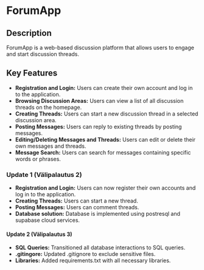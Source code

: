 # ForumApp

## Description
ForumApp is a web-based discussion platform that allows users to engage and start discussion threads.

## Key Features

- **Registration and Login:** Users can create their own account and log in to the application.
- **Browsing Discussion Areas:** Users can view a list of all discussion threads on the homepage.
- **Creating Threads:** Users can start a new discussion thread in a selected discussion area.
- **Posting Messages:** Users can reply to existing threads by posting messages.
- **Editing/Deleting Messages and Threads:** Users can edit or delete their own messages and threads.
- **Message Search:** Users can search for messages containing specific words or phrases.

### Update 1 (Välipalautus 2)

- **Registration and Login:** Users can now register their own accounts and log in to the application.
- **Creating Threads:** Users can start a new thread.
- **Posting Messages:** Users can comment threads.
- **Database solution:** Database is implemented using postresql and supabase cloud services.

#### Update 2 (Välipalautus 3)

- **SQL Queries:** Transitioned all database interactions to SQL queries.
- **.gitingore:** Updated .gitignore to exclude sensitive files.
- **Libraries:** Added requirements.txt with all necessary libraries.





